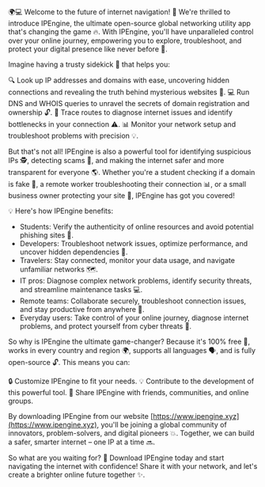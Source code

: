 🌍💻 Welcome to the future of internet navigation! 🚀 We're thrilled to introduce IPEngine, the ultimate open-source global networking utility app that's changing the game 🔥. With IPEngine, you'll have unparalleled control over your online journey, empowering you to explore, troubleshoot, and protect your digital presence like never before 💪.

Imagine having a trusty sidekick 🤝 that helps you:

🔍 Look up IP addresses and domains with ease, uncovering hidden connections and revealing the truth behind mysterious websites 👀.
💻 Run DNS and WHOIS queries to unravel the secrets of domain registration and ownership 🔓.
📍 Trace routes to diagnose internet issues and identify bottlenecks in your connection ⚠️.
📊 Monitor your network setup and troubleshoot problems with precision 💡.

But that's not all! IPEngine is also a powerful tool for identifying suspicious IPs 🕵️, detecting scams 👀, and making the internet safer and more transparent for everyone 🌎. Whether you're a student checking if a domain is fake 🔮, a remote worker troubleshooting their connection 📊, or a small business owner protecting your site 💼, IPEngine has got you covered!

💡 Here's how IPEngine benefits:

* Students: Verify the authenticity of online resources and avoid potential phishing sites 👀.
* Developers: Troubleshoot network issues, optimize performance, and uncover hidden dependencies 🔧.
* Travelers: Stay connected, monitor your data usage, and navigate unfamiliar networks 🗺️.
* IT pros: Diagnose complex network problems, identify security threats, and streamline maintenance tasks 💻.
* Remote teams: Collaborate securely, troubleshoot connection issues, and stay productive from anywhere 🏢.
* Everyday users: Take control of your online journey, diagnose internet problems, and protect yourself from cyber threats 💪.

So why is IPEngine the ultimate game-changer? Because it's 100% free 🎁, works in every country and region 🌍, supports all languages 🗣️, and is fully open-source 🔓. This means you can:

🔒 Customize IPEngine to fit your needs.
💡 Contribute to the development of this powerful tool.
🤝 Share IPEngine with friends, communities, and online groups.

By downloading IPEngine from our website [https://www.ipengine.xyz](https://www.ipengine.xyz), you'll be joining a global community of innovators, problem-solvers, and digital pioneers 💥. Together, we can build a safer, smarter internet – one IP at a time 🔜.

So what are you waiting for? 🤔 Download IPEngine today and start navigating the internet with confidence! Share it with your network, and let's create a brighter online future together ✨.